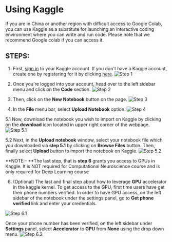 # Using Kaggle

If you are in China or another region with difficult 
access to Google Colab, you can use Kaggle as a substitute for launching an interactive coding environment where you can write and run code. Please note that we recommend Google colab if you can access it.

## STEPS:
1. First, [sign in](https://www.kaggle.com/account/login) to your Kaggle account. If you don't have a Kaggle account, create one by registering for it by clicking [here](https://www.kaggle.com/account/login?phase=startRegisterTab&returnUrl=%2F). 
![Step 1](../static/kaggle_step1.png)

2. Once you're logged into your account, head over to the left sidebar menu and click on the **Code** section. 
![Step 2](../static/kaggle_step2.png)

3. Then, click on the **New Notebook** button on the page.
![Step 3](../static/kaggle_step3.png)

4. In the **File** menu bar, select **Upload Notebook** option.
![Step 4](../static/kaggle_step4.png)

5.1 Now, download the notebook you wish to import on Kaggle by clicking on the **download** icon located in upper right corner of the webpage.
![Step 5.1](../static/kaggle_step5.1.png)

5.2 Next, in the **Upload notebook** window, select your  notebook file which you downloaded via **step 5.1** by clicking on **Browse Files** button. Then, finally select **Upload** button to import the notebook on Kaggle.
![Step 5.2](../static/kaggle_step5.2.png)

**NOTE:- **The last step, that is **step 6** grants you access to GPUs in Kaggle. It is NOT required for Computational Neuroscience course and is only required for Deep Learning course

6. (Optional) The last and final step about how to leverage **GPU** accelerator in the kaggle kernel. To get access to the GPU, first time users have get their phone numbers verified. In order to have GPU access, on the left sidebar of the notebook under the settings panel, go to **Get phone verified** link and enter your credentials.

![Step 6.1](../static/kaggle_step6_1.png)

Once your phone number has been verified, on the left sidebar under **Settings** panel, select **Accelerator** to **GPU** from **None** using the drop down menu.
![Step 6.2](../static/kaggle_step6_2.png)

